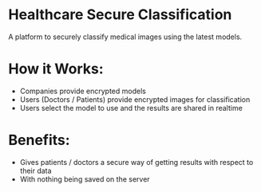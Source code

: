 # Healthcare Secure Classification
A platform to securely classify medical images using the latest models.

# How it Works:
- Companies provide encrypted models
- Users (Doctors / Patients) provide encrypted images for classification
- Users select the model to use and the results are shared in realtime

# Benefits:
- Gives patients / doctors a secure way of getting results with respect to their data
- With nothing being saved on the server
